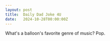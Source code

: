 ```yaml
---
layout: post
title:  Daily Dad Joke 4U
date:   2024-10-28T00:00:00Z
---
```

What's a balloon's favorite genre of music? Pop.

